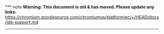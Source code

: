 *** note
**Warning: This document is old & has moved.  Please update any links:**<br>
https://chromium.googlesource.com/chromiumos/platform/ec/+/HEAD/docs/ide-support.md
***

